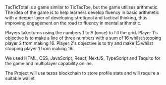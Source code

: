 TacTicTotal is a game similar to TicTacToe, but the game utilises arithmetic. The idea of the game is to help learners develop fluency in basic arithmetic with a deeper layer of developing stretigcal and tactical thinking, thus improving engagement on the road to fluency in mental arithmetic.

Players take turns using the numbers 1 to 9 (once) to fill the grid. Player 1's objective is to make a line of three numbers with a sum of 16 whilst stopping player 2 from making 16. Player 2's objective is to try and make 15 whilst stopping player 1 from making 16.

We used HTML, CSS, JavaScript, React, NextJS, TypeScript and Taquito for the game and multiplayer capability online.

The Project will use tezos blockchain to store profile stats and will require a suitable wallet
